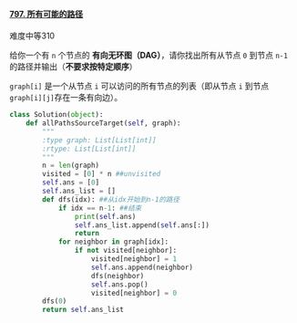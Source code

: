 #### [797. 所有可能的路径](https://leetcode.cn/problems/all-paths-from-source-to-target/)

难度中等310

给你一个有 `n` 个节点的 **有向无环图（DAG）**，请你找出所有从节点 `0` 到节点 `n-1` 的路径并输出（**不要求按特定顺序**）

 `graph[i]` 是一个从节点 `i` 可以访问的所有节点的列表（即从节点 `i` 到节点 `graph[i][j]`存在一条有向边）。

 

```python
class Solution(object):
    def allPathsSourceTarget(self, graph):
        """
        :type graph: List[List[int]]
        :rtype: List[List[int]]
        """
        n = len(graph)
        visited = [0] * n ##unvisited
        self.ans = [0]
        self.ans_list = []
        def dfs(idx): ##从idx开始到n-1的路径
            if idx == n-1: ##结束
                print(self.ans)
                self.ans_list.append(self.ans[:])
                return 
            for neighbor in graph[idx]:
                if not visited[neighbor]:
                    visited[neighbor] = 1
                    self.ans.append(neighbor)
                    dfs(neighbor)
                    self.ans.pop()
                    visited[neighbor] = 0
        dfs(0)
        return self.ans_list
```

